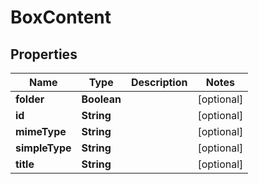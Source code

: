 
# BoxContent

## Properties
Name | Type | Description | Notes
------------ | ------------- | ------------- | -------------
**folder** | **Boolean** |  |  [optional]
**id** | **String** |  |  [optional]
**mimeType** | **String** |  |  [optional]
**simpleType** | **String** |  |  [optional]
**title** | **String** |  |  [optional]



